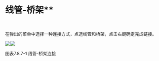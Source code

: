 # 线管\-桥架**
<br/>

在弹出的菜单中选择一种连接方式，点选线管和桥架，点击右键确定完成链接。

![](file:///C:\Users\pkpm\AppData\Local\Temp\ksohtml5908\wps164.jpg)![](file:///C:\Users\pkpm\AppData\Local\Temp\ksohtml5908\wps165.jpg)

图表7.8.7\-1 线管\-桥架连接